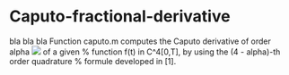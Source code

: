 # Caputo-fractional-derivative
bla bla bla
Function caputo.m computes the Caputo derivative of order alpha <img src="https://render.githubusercontent.com/render/math?math= 0 < \alpha < 1"> of a given  % function f(t) in C^4[0,T], by using the (4 - alpha)-th order quadrature  % formule developed in [1].

